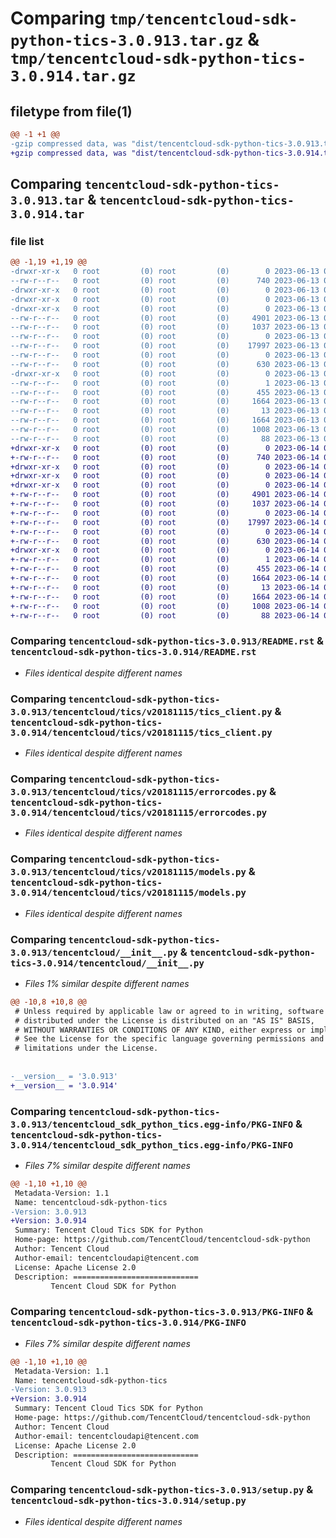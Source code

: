 # Comparing `tmp/tencentcloud-sdk-python-tics-3.0.913.tar.gz` & `tmp/tencentcloud-sdk-python-tics-3.0.914.tar.gz`

## filetype from file(1)

```diff
@@ -1 +1 @@
-gzip compressed data, was "dist/tencentcloud-sdk-python-tics-3.0.913.tar", last modified: Tue Jun 13 02:27:12 2023, max compression
+gzip compressed data, was "dist/tencentcloud-sdk-python-tics-3.0.914.tar", last modified: Wed Jun 14 00:36:19 2023, max compression
```

## Comparing `tencentcloud-sdk-python-tics-3.0.913.tar` & `tencentcloud-sdk-python-tics-3.0.914.tar`

### file list

```diff
@@ -1,19 +1,19 @@
-drwxr-xr-x   0 root         (0) root         (0)        0 2023-06-13 02:27:12.000000 tencentcloud-sdk-python-tics-3.0.913/
--rw-r--r--   0 root         (0) root         (0)      740 2023-06-13 02:27:12.000000 tencentcloud-sdk-python-tics-3.0.913/README.rst
-drwxr-xr-x   0 root         (0) root         (0)        0 2023-06-13 02:27:12.000000 tencentcloud-sdk-python-tics-3.0.913/tencentcloud/
-drwxr-xr-x   0 root         (0) root         (0)        0 2023-06-13 02:27:12.000000 tencentcloud-sdk-python-tics-3.0.913/tencentcloud/tics/
-drwxr-xr-x   0 root         (0) root         (0)        0 2023-06-13 02:27:12.000000 tencentcloud-sdk-python-tics-3.0.913/tencentcloud/tics/v20181115/
--rw-r--r--   0 root         (0) root         (0)     4901 2023-06-13 02:27:12.000000 tencentcloud-sdk-python-tics-3.0.913/tencentcloud/tics/v20181115/tics_client.py
--rw-r--r--   0 root         (0) root         (0)     1037 2023-06-13 02:27:12.000000 tencentcloud-sdk-python-tics-3.0.913/tencentcloud/tics/v20181115/errorcodes.py
--rw-r--r--   0 root         (0) root         (0)        0 2023-06-13 02:27:12.000000 tencentcloud-sdk-python-tics-3.0.913/tencentcloud/tics/v20181115/__init__.py
--rw-r--r--   0 root         (0) root         (0)    17997 2023-06-13 02:27:12.000000 tencentcloud-sdk-python-tics-3.0.913/tencentcloud/tics/v20181115/models.py
--rw-r--r--   0 root         (0) root         (0)        0 2023-06-13 02:27:12.000000 tencentcloud-sdk-python-tics-3.0.913/tencentcloud/tics/__init__.py
--rw-r--r--   0 root         (0) root         (0)      630 2023-06-13 02:27:12.000000 tencentcloud-sdk-python-tics-3.0.913/tencentcloud/__init__.py
-drwxr-xr-x   0 root         (0) root         (0)        0 2023-06-13 02:27:12.000000 tencentcloud-sdk-python-tics-3.0.913/tencentcloud_sdk_python_tics.egg-info/
--rw-r--r--   0 root         (0) root         (0)        1 2023-06-13 02:27:12.000000 tencentcloud-sdk-python-tics-3.0.913/tencentcloud_sdk_python_tics.egg-info/dependency_links.txt
--rw-r--r--   0 root         (0) root         (0)      455 2023-06-13 02:27:12.000000 tencentcloud-sdk-python-tics-3.0.913/tencentcloud_sdk_python_tics.egg-info/SOURCES.txt
--rw-r--r--   0 root         (0) root         (0)     1664 2023-06-13 02:27:12.000000 tencentcloud-sdk-python-tics-3.0.913/tencentcloud_sdk_python_tics.egg-info/PKG-INFO
--rw-r--r--   0 root         (0) root         (0)       13 2023-06-13 02:27:12.000000 tencentcloud-sdk-python-tics-3.0.913/tencentcloud_sdk_python_tics.egg-info/top_level.txt
--rw-r--r--   0 root         (0) root         (0)     1664 2023-06-13 02:27:12.000000 tencentcloud-sdk-python-tics-3.0.913/PKG-INFO
--rw-r--r--   0 root         (0) root         (0)     1008 2023-06-13 02:27:12.000000 tencentcloud-sdk-python-tics-3.0.913/setup.py
--rw-r--r--   0 root         (0) root         (0)       88 2023-06-13 02:27:12.000000 tencentcloud-sdk-python-tics-3.0.913/setup.cfg
+drwxr-xr-x   0 root         (0) root         (0)        0 2023-06-14 00:36:19.000000 tencentcloud-sdk-python-tics-3.0.914/
+-rw-r--r--   0 root         (0) root         (0)      740 2023-06-14 00:36:18.000000 tencentcloud-sdk-python-tics-3.0.914/README.rst
+drwxr-xr-x   0 root         (0) root         (0)        0 2023-06-14 00:36:19.000000 tencentcloud-sdk-python-tics-3.0.914/tencentcloud/
+drwxr-xr-x   0 root         (0) root         (0)        0 2023-06-14 00:36:19.000000 tencentcloud-sdk-python-tics-3.0.914/tencentcloud/tics/
+drwxr-xr-x   0 root         (0) root         (0)        0 2023-06-14 00:36:19.000000 tencentcloud-sdk-python-tics-3.0.914/tencentcloud/tics/v20181115/
+-rw-r--r--   0 root         (0) root         (0)     4901 2023-06-14 00:36:18.000000 tencentcloud-sdk-python-tics-3.0.914/tencentcloud/tics/v20181115/tics_client.py
+-rw-r--r--   0 root         (0) root         (0)     1037 2023-06-14 00:36:18.000000 tencentcloud-sdk-python-tics-3.0.914/tencentcloud/tics/v20181115/errorcodes.py
+-rw-r--r--   0 root         (0) root         (0)        0 2023-06-14 00:36:18.000000 tencentcloud-sdk-python-tics-3.0.914/tencentcloud/tics/v20181115/__init__.py
+-rw-r--r--   0 root         (0) root         (0)    17997 2023-06-14 00:36:18.000000 tencentcloud-sdk-python-tics-3.0.914/tencentcloud/tics/v20181115/models.py
+-rw-r--r--   0 root         (0) root         (0)        0 2023-06-14 00:36:18.000000 tencentcloud-sdk-python-tics-3.0.914/tencentcloud/tics/__init__.py
+-rw-r--r--   0 root         (0) root         (0)      630 2023-06-14 00:36:18.000000 tencentcloud-sdk-python-tics-3.0.914/tencentcloud/__init__.py
+drwxr-xr-x   0 root         (0) root         (0)        0 2023-06-14 00:36:19.000000 tencentcloud-sdk-python-tics-3.0.914/tencentcloud_sdk_python_tics.egg-info/
+-rw-r--r--   0 root         (0) root         (0)        1 2023-06-14 00:36:18.000000 tencentcloud-sdk-python-tics-3.0.914/tencentcloud_sdk_python_tics.egg-info/dependency_links.txt
+-rw-r--r--   0 root         (0) root         (0)      455 2023-06-14 00:36:18.000000 tencentcloud-sdk-python-tics-3.0.914/tencentcloud_sdk_python_tics.egg-info/SOURCES.txt
+-rw-r--r--   0 root         (0) root         (0)     1664 2023-06-14 00:36:18.000000 tencentcloud-sdk-python-tics-3.0.914/tencentcloud_sdk_python_tics.egg-info/PKG-INFO
+-rw-r--r--   0 root         (0) root         (0)       13 2023-06-14 00:36:18.000000 tencentcloud-sdk-python-tics-3.0.914/tencentcloud_sdk_python_tics.egg-info/top_level.txt
+-rw-r--r--   0 root         (0) root         (0)     1664 2023-06-14 00:36:19.000000 tencentcloud-sdk-python-tics-3.0.914/PKG-INFO
+-rw-r--r--   0 root         (0) root         (0)     1008 2023-06-14 00:36:18.000000 tencentcloud-sdk-python-tics-3.0.914/setup.py
+-rw-r--r--   0 root         (0) root         (0)       88 2023-06-14 00:36:19.000000 tencentcloud-sdk-python-tics-3.0.914/setup.cfg
```

### Comparing `tencentcloud-sdk-python-tics-3.0.913/README.rst` & `tencentcloud-sdk-python-tics-3.0.914/README.rst`

 * *Files identical despite different names*

### Comparing `tencentcloud-sdk-python-tics-3.0.913/tencentcloud/tics/v20181115/tics_client.py` & `tencentcloud-sdk-python-tics-3.0.914/tencentcloud/tics/v20181115/tics_client.py`

 * *Files identical despite different names*

### Comparing `tencentcloud-sdk-python-tics-3.0.913/tencentcloud/tics/v20181115/errorcodes.py` & `tencentcloud-sdk-python-tics-3.0.914/tencentcloud/tics/v20181115/errorcodes.py`

 * *Files identical despite different names*

### Comparing `tencentcloud-sdk-python-tics-3.0.913/tencentcloud/tics/v20181115/models.py` & `tencentcloud-sdk-python-tics-3.0.914/tencentcloud/tics/v20181115/models.py`

 * *Files identical despite different names*

### Comparing `tencentcloud-sdk-python-tics-3.0.913/tencentcloud/__init__.py` & `tencentcloud-sdk-python-tics-3.0.914/tencentcloud/__init__.py`

 * *Files 1% similar despite different names*

```diff
@@ -10,8 +10,8 @@
 # Unless required by applicable law or agreed to in writing, software
 # distributed under the License is distributed on an "AS IS" BASIS,
 # WITHOUT WARRANTIES OR CONDITIONS OF ANY KIND, either express or implied.
 # See the License for the specific language governing permissions and
 # limitations under the License.
 
 
-__version__ = '3.0.913'
+__version__ = '3.0.914'
```

### Comparing `tencentcloud-sdk-python-tics-3.0.913/tencentcloud_sdk_python_tics.egg-info/PKG-INFO` & `tencentcloud-sdk-python-tics-3.0.914/tencentcloud_sdk_python_tics.egg-info/PKG-INFO`

 * *Files 7% similar despite different names*

```diff
@@ -1,10 +1,10 @@
 Metadata-Version: 1.1
 Name: tencentcloud-sdk-python-tics
-Version: 3.0.913
+Version: 3.0.914
 Summary: Tencent Cloud Tics SDK for Python
 Home-page: https://github.com/TencentCloud/tencentcloud-sdk-python
 Author: Tencent Cloud
 Author-email: tencentcloudapi@tencent.com
 License: Apache License 2.0
 Description: ============================
         Tencent Cloud SDK for Python
```

### Comparing `tencentcloud-sdk-python-tics-3.0.913/PKG-INFO` & `tencentcloud-sdk-python-tics-3.0.914/PKG-INFO`

 * *Files 7% similar despite different names*

```diff
@@ -1,10 +1,10 @@
 Metadata-Version: 1.1
 Name: tencentcloud-sdk-python-tics
-Version: 3.0.913
+Version: 3.0.914
 Summary: Tencent Cloud Tics SDK for Python
 Home-page: https://github.com/TencentCloud/tencentcloud-sdk-python
 Author: Tencent Cloud
 Author-email: tencentcloudapi@tencent.com
 License: Apache License 2.0
 Description: ============================
         Tencent Cloud SDK for Python
```

### Comparing `tencentcloud-sdk-python-tics-3.0.913/setup.py` & `tencentcloud-sdk-python-tics-3.0.914/setup.py`

 * *Files identical despite different names*

